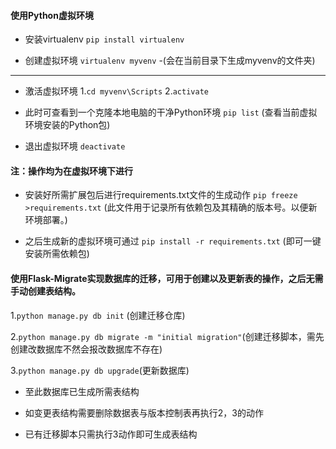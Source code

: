 #### 使用Python虚拟环境

- 安装virtualenv
`pip install virtualenv`

- 创建虚拟环境
`virtualenv myvenv`
-(会在当前目录下生成myvenv的文件夹)
************
- 激活虚拟环境
  1.`cd myvenv\Scripts`
  2.`activate`
- 此时可查看到一个克隆本地电脑的干净Python环境
`pip list` (查看当前虚拟环境安装的Python包)

- 退出虚拟环境
`deactivate`

#### 注：操作均为在虚拟环境下进行
- 安装好所需扩展包后进行requirements.txt文件的生成动作
`pip freeze >requirements.txt`
(此文件用于记录所有依赖包及其精确的版本号。以便新环境部署。)

- 之后生成新的虚拟环境可通过
`pip install -r requirements.txt`
(即可一键安装所需依赖包)

#### 使用Flask-Migrate实现数据库的迁移，可用于创建以及更新表的操作，之后无需手动创建表结构。

1.`python manage.py db init` (创建迁移仓库)

2.`python manage.py db migrate -m "initial migration"`(创建迁移脚本，需先创建改数据库不然会报改数据库不存在)

3.`python manage.py db upgrade`(更新数据库)
- 至此数据库已生成所需表结构

- 如变更表结构需要删除数据表与版本控制表再执行2，3的动作
- 已有迁移脚本只需执行3动作即可生成表结构
